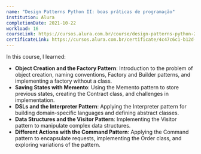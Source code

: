 ```yaml
---
name: "Design Patterns Python II: boas práticas de programação"
institution: Alura
completionDate: 2021-10-22
workload: 16
courseLink: https://cursos.alura.com.br/course/design-patterns-python-2
certificateLink: https://cursos.alura.com.br/certificate/4c47c6c1-b12d-4401-a0cf-9c432464dbaa?lang=pt_BR
---
```


In this course, I learned:

- **Object Creation and the Factory Pattern**: Introduction to the problem of object creation, naming conventions, Factory and Builder patterns, and implementing a factory without a class.
- **Saving States with Memento**: Using the Memento pattern to store previous states, creating the Contract class, and challenges in implementation.
- **DSLs and the Interpreter Pattern**: Applying the Interpreter pattern for building domain-specific languages and defining abstract classes.
- **Data Structures and the Visitor Pattern**: Implementing the Visitor pattern to manipulate complex data structures.
- **Different Actions with the Command Pattern**: Applying the Command pattern to encapsulate requests, implementing the Order class, and exploring variations of the pattern.
